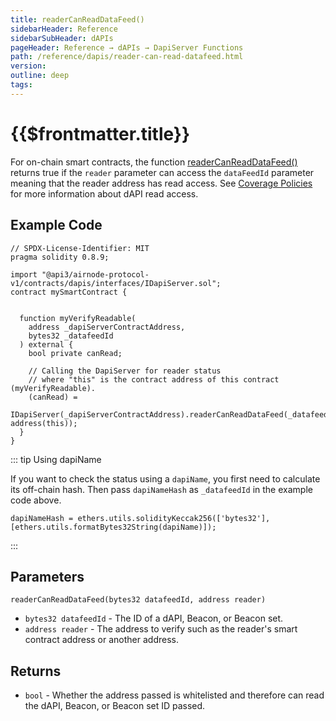 ```yaml
---
title: readerCanReadDataFeed()
sidebarHeader: Reference
sidebarSubHeader: dAPIs
pageHeader: Reference → dAPIs → DapiServer Functions
path: /reference/dapis/reader-can-read-datafeed.html
version:
outline: deep
tags:
---
```


<VersionWarning/>

<PageHeader/>

# {{$frontmatter.title}}

For on-chain smart contracts, the function
[readerCanReadDataFeed()](https://github.com/api3dao/airnode-protocol-v1/blob/v0.5.0/contracts/dapis/DapiServer.sol#L771-L781)
returns true if the `reader` parameter can access the `dataFeedId` parameter
meaning that the reader address has read access. See
[Coverage Policies](./#coverage-policies) for more information about dAPI read
access.

## Example Code

```solidity
// SPDX-License-Identifier: MIT
pragma solidity 0.8.9;

import "@api3/airnode-protocol-v1/contracts/dapis/interfaces/IDapiServer.sol";
contract mySmartContract {


  function myVerifyReadable(
    address _dapiServerContractAddress,
    bytes32 _datafeedId
  ) external {
    bool private canRead;

    // Calling the DapiServer for reader status
    // where "this" is the contract address of this contract (myVerifyReadable).
    (canRead) =
      IDapiServer(_dapiServerContractAddress).readerCanReadDataFeed(_datafeedId, address(this));
  }
}

```

::: tip Using dapiName

If you want to check the status using a `dapiName`, you first need to calculate
its off-chain hash. Then pass `dapiNameHash` as `_datafeedId` in the example
code above.

```solidity
dapiNameHash = ethers.utils.solidityKeccak256(['bytes32'], [ethers.utils.formatBytes32String(dapiName)]);
```

:::

## Parameters

`readerCanReadDataFeed(bytes32 datafeedId, address reader)`

- `bytes32 datafeedId` - The ID of a dAPI, Beacon, or Beacon set.
- `address reader` - The address to verify such as the reader's smart contract
  address or another address.

## Returns

- `bool` - Whether the address passed is whitelisted and therefore can read the
  dAPI, Beacon, or Beacon set ID passed.
